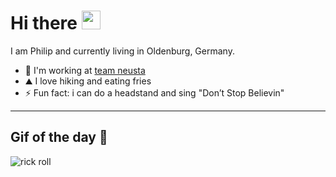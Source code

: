 # Hi there <img src="https://user-images.githubusercontent.com/42378118/110234147-e3259600-7f4e-11eb-95be-0c4047144dea.gif" width="30">

I am Philip and currently living in Oldenburg, Germany.

- 👷 I'm working at <a href="https://www.team-neusta.de/">team neusta</a>
- ⛰️ I love hiking and eating fries
- ⚡ Fun fact: i can do a headstand and sing "Don’t Stop Believin"

<hr>

## Gif of the day 🥳
<img src="https://i.giphy.com/media/Ju7l5y9osyymQ/giphy.webp" alt="rick roll">
